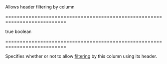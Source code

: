 <!--**
/*-------------------------------------------
    Auto-generated file. Do not modify.
-------------------------------------------

**-->
<!--d-->Allows header filtering by column<!--/d-->
===========================================================================
<!--default-->true<!--/default-->
<!--type-->boolean<!--/type-->
===========================================================================

<!--shortDescription-->
Specifies whether or not to allow [filtering](/Documentation/ApiReference/UI_Widgets/dxDataGrid/Configuration/headerFilter/) by this column using its header.
<!--/shortDescription-->

<!--fullDescription-->

<!--/fullDescription-->
